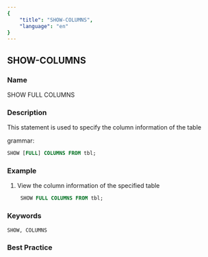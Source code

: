 ```yaml
---
{
    "title": "SHOW-COLUMNS",
    "language": "en"
}
---
```


## SHOW-COLUMNS

### Name

SHOW FULL COLUMNS

### Description

This statement is used to specify the column information of the table

grammar:

```sql
SHOW [FULL] COLUMNS FROM tbl;
```

### Example

1. View the column information of the specified table

    ```sql
     SHOW FULL COLUMNS FROM tbl;
    ```

### Keywords

    SHOW, COLUMNS

### Best Practice

